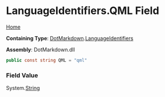 # LanguageIdentifiers\.QML Field

[Home](../../../README.md)

**Containing Type**: [DotMarkdown](../../README.md)\.[LanguageIdentifiers](../README.md)

**Assembly**: DotMarkdown\.dll

```csharp
public const string QML = "qml"
```

### Field Value

System\.[String](https://docs.microsoft.com/en-us/dotnet/api/system.string)